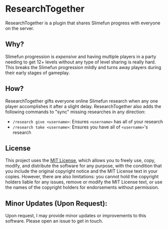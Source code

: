 # ResearchTogether

ResearchTogether is a plugin that shares Slimefun progress with everyone on the server. 

## Why?

Slimefun progression is *expensive* and having multiple players in a party needing to get 12+ levels without any type of level sharing is really hard. This breaks the Slimefun progression mildly and turns away players during their early stages of gameplay.

## How?

ResearchTogether gifts everyone online Slimefun research when any one player accomplishes it after a slight delay. ResearchTogether also adds the following commands to "sync" missing researches in any direction:
  - `/research give <username>`: Ensures `<username>` has all of your research
  - `/research take <username>`: Ensures you have all of `<username>`'s research

## License

This project uses the [MIT License](./LICENSE), which allows you to freely use, copy, modify, and distribute the software for any purpose, with the condition that you include the original copyright notice and the MIT License text in your copies. However, there are also limitations: you cannot hold the copyright holders liable for any issues, remove or modify the MIT License text, or use the names of the copyright holders for endorsements without permission.

## Minor Updates (Upon Request):

Upon request, I may provide minor updates or improvements to this software. Please open an issue to get in touch.
